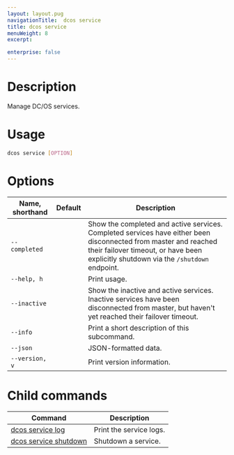 ```yaml
---
layout: layout.pug
navigationTitle:  dcos service
title: dcos service
menuWeight: 8
excerpt:

enterprise: false
---
```


<!-- This source repo for this topic is https://github.com/dcos/dcos-docs -->


# Description
Manage DC/OS services.

# Usage

```bash
dcos service [OPTION]
```

# Options

| Name, shorthand | Default | Description |
|---------|-------------|-------------|
| `--completed`   |             | Show the completed and active services. Completed services have either been disconnected from master and reached their failover timeout, or have been explicitly shutdown via the `/shutdown` endpoint. |
| `--help, h`   |             |  Print usage. |
| `--inactive`   |             | Show the inactive and active services. Inactive services have been disconnected from master, but haven't yet reached their failover timeout. |
| `--info`   |             |  Print a short description of this subcommand. |
| `--json`   |             |  JSON-formatted data. |
| `--version, v`   |             | Print version information. | 

# Child commands

| Command | Description |
|---------|-------------|
| [dcos service log](/mesosphere/dcos/1.10/cli/command-reference/dcos-service/dcos-service-log/)   | Print the service logs. | 
| [dcos service shutdown](/mesosphere/dcos/1.10/cli/command-reference/dcos-service/dcos-service-shutdown/)   | Shutdown a service. |
